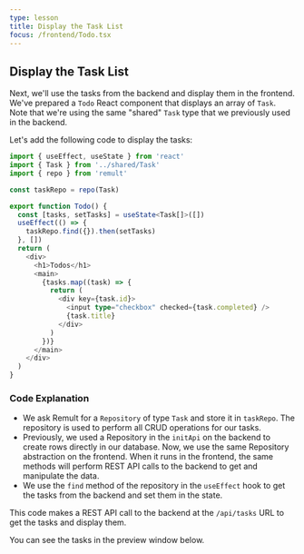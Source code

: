 ```yaml
---
type: lesson
title: Display the Task List
focus: /frontend/Todo.tsx
---
```


## Display the Task List

Next, we'll use the tasks from the backend and display them in the frontend. We've prepared a `Todo` React component that displays an array of `Task`. Note that we're using the same "shared" `Task` type that we previously used in the backend.

Let's add the following code to display the tasks:

```ts add={3,5,9-11}
import { useEffect, useState } from 'react'
import { Task } from '../shared/Task'
import { repo } from 'remult'

const taskRepo = repo(Task)

export function Todo() {
  const [tasks, setTasks] = useState<Task[]>([])
  useEffect(() => {
    taskRepo.find({}).then(setTasks)
  }, [])
  return (
    <div>
      <h1>Todos</h1>
      <main>
        {tasks.map((task) => {
          return (
            <div key={task.id}>
              <input type="checkbox" checked={task.completed} />
              {task.title}
            </div>
          )
        })}
      </main>
    </div>
  )
}

```

### Code Explanation

- We ask Remult for a `Repository` of type `Task` and store it in `taskRepo`. The repository is used to perform all CRUD operations for our tasks.
- Previously, we used a Repository in the `initApi` on the backend to create rows directly in our database. Now, we use the same Repository abstraction on the frontend. When it runs in the frontend, the same methods will perform REST API calls to the backend to get and manipulate the data.
- We use the `find` method of the repository in the `useEffect` hook to get the tasks from the backend and set them in the state.

This code makes a REST API call to the backend at the `/api/tasks` URL to get the tasks and display them.

You can see the tasks in the preview window below.
